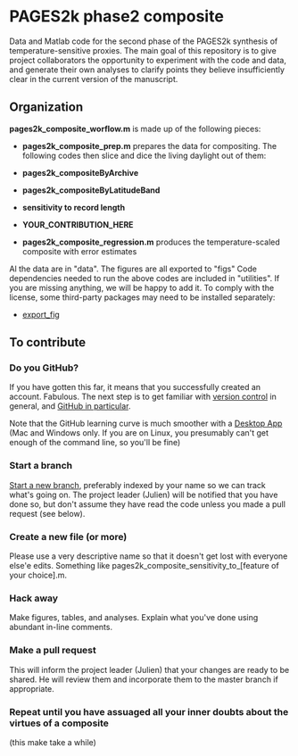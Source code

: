 
# PAGES2k phase2 composite
Data and Matlab code for the second phase of the PAGES2k synthesis of temperature-sensitive proxies.
The main goal of this repository is to give project collaborators the opportunity to experiment with the code and data, and generate their own analyses to clarify points they believe insufficiently clear in the current version of the manuscript.

## Organization

**pages2k_composite_worflow.m** is made up of the following pieces:
- **pages2k_composite_prep.m** prepares the data for compositing. The following codes then slice and dice the living daylight out of them:

- **pages2k_compositeByArchive**
- **pages2k_compositeByLatitudeBand**
- **sensitivity to record length**
- **YOUR_CONTRIBUTION_HERE**

- **pages2k_composite_regression.m** produces the temperature-scaled composite with error estimates

Al the data are in "data". The figures are all exported to "figs"
Code dependencies needed to run the above codes are included in "utilities". If you are missing anything, we will be happy to add it. To comply with the license, some third-party packages may need to be installed separately:

- [export_fig](https://github.com/altmany/export_fig)


## To contribute
### Do you GitHub?
If you have gotten this far, it means that you successfully created an account. Fabulous.
The next step is to get familiar with [version control](https://backlogtool.com/git-guide/en/intro/intro1_1.html) in general, and [GitHub in particular](http://readwrite.com/2013/09/30/understanding-github-a-journey-for-beginners-part-1).

Note that the GitHub learning curve is much smoother with a [Desktop App](https://desktop.github.com/) (Mac and Windows only. If you are on Linux, you presumably can't get enough of the command line, so you'll be fine)

### Start a branch
[Start a new branch](https://help.github.com/articles/creating-and-deleting-branches-within-your-repository/), preferably indexed by your name so we can track what's going on. The project leader (Julien) will be notified that you have done so, but don't assume they have read the code unless you made a pull request (see below).

### Create a new file (or more)
Please use a very descriptive name so that it doesn't get lost with everyone else'e edits. Something like pages2k_composite_sensitivity_to_[feature of your choice].m.

### Hack away
Make figures, tables, and analyses. Explain what you've done using abundant in-line comments.

### Make a pull request
This will inform the project leader (Julien) that your changes are ready to be shared. He will review them and incorporate them to the master branch if appropriate.

### Repeat until you have assuaged all your inner doubts about the virtues of a composite
(this make take a while)
